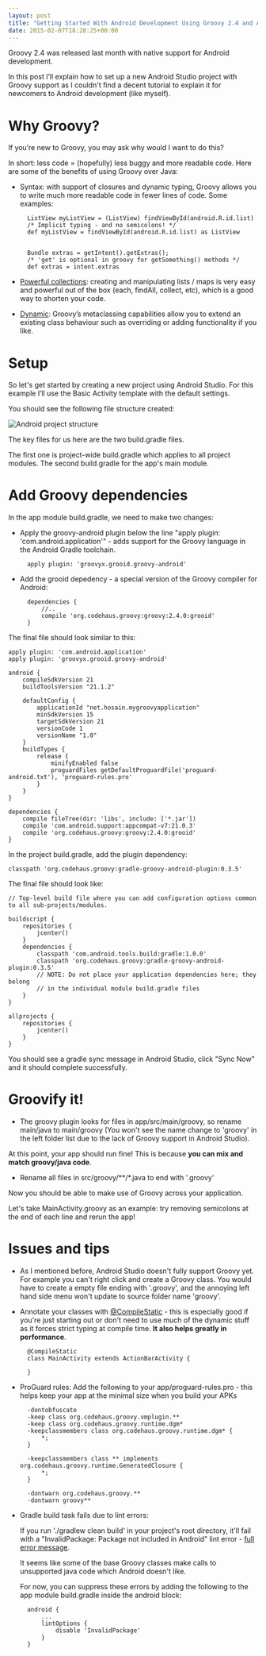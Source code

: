 ```yaml
---
layout: post
title: "Getting Started With Android Development Using Groovy 2.4 and Android Studio"
date: 2015-02-07T18:28:25+00:00
---
```


Groovy 2.4 was released last month with native support for Android development.

In this post I’ll explain how to set up a new Android Studio project with Groovy support as I couldn't find a decent tutorial to explain it for newcomers to Android development (like myself).

# Why Groovy?

If you’re new to Groovy, you may ask why would I want to do this?

In short: less code = (hopefully) less buggy and more readable code. Here are some of the benefits of using Groovy over Java:

* Syntax: with support of closures and dynamic typing, Groovy allows you to write much more readable code in fewer lines of code. Some examples:

        ListView myListView = (ListView) findViewById(android.R.id.list)
        /* Implicit typing - and no semicolons! */
        def myListView = findViewById(android.R.id.list) as ListView


        Bundle extras = getIntent().getExtras();
        /* 'get' is optional in groovy for getSomething() methods */
        def extras = intent.extras


* [Powerful collections](http://groovy.codehaus.org/Collections): creating and manipulating lists / maps is very easy and powerful out of the box (each, findAll, collect, etc), which is a good way to shorten your code.


* [Dynamic](http://groovy.codehaus.org/Dynamic+Groovy): Groovy’s metaclassing capabilities allow you to extend an existing class behaviour such as overriding or adding functionality if you like.


# Setup

So let's get started by creating a new project using Android Studio. For this example I’ll use the Basic Activity template with the default settings.

You should see the following file structure created:

![Android project structure](/images/blog/2015/new-android-project.png)

The key files for us here are the two build.gradle files.

The first one is project-wide build.gradle which applies to all project modules. The second build.gradle for the app's main module.


# Add Groovy dependencies

In the app module build.gradle, we need to make two changes:

* Apply the groovy-android plugin below the line "apply plugin: 'com.android.application'" - adds support for the Groovy language in the Android Gradle toolchain.

        apply plugin: 'groovyx.grooid.groovy-android'

* Add the grooid depedency - a special version of the Groovy compiler for Android:

        dependencies {
            //..
            compile 'org.codehaus.groovy:groovy:2.4.0:grooid'
        }

The final file should look similar to this:

    apply plugin: 'com.android.application'
    apply plugin: 'groovyx.grooid.groovy-android'

    android {
        compileSdkVersion 21
        buildToolsVersion "21.1.2"

        defaultConfig {
            applicationId "net.hosain.mygroovyapplication"
            minSdkVersion 15
            targetSdkVersion 21
            versionCode 1
            versionName "1.0"
        }
        buildTypes {
            release {
                minifyEnabled false
                proguardFiles getDefaultProguardFile('proguard-android.txt'), 'proguard-rules.pro'
            }
        }
    }

    dependencies {
        compile fileTree(dir: 'libs', include: ['*.jar'])
        compile 'com.android.support:appcompat-v7:21.0.3'
        compile 'org.codehaus.groovy:groovy:2.4.0:grooid'
    }


In the project build.gradle, add the plugin dependency:

    classpath 'org.codehaus.groovy:gradle-groovy-android-plugin:0.3.5'

The final file should look like:

    // Top-level build file where you can add configuration options common to all sub-projects/modules.

    buildscript {
        repositories {
            jcenter()
        }
        dependencies {
            classpath 'com.android.tools.build:gradle:1.0.0'
            classpath 'org.codehaus.groovy:gradle-groovy-android-plugin:0.3.5'
            // NOTE: Do not place your application dependencies here; they belong
            // in the individual module build.gradle files
        }
    }

    allprojects {
        repositories {
            jcenter()
        }
    }

You should see a gradle sync message in Android Studio, click "Sync Now" and it should complete successfully.

# Groovify it!

* The groovy plugin looks for files in app/src/main/groovy, so rename main/java to main/groovy (You won't see the name change to 'groovy' in the left folder list due to the lack of Groovy support in Android Studio).

At this point, your app should run fine! This is because **you can mix and match groovy/java code**.

* Rename all files in src/groovy/\*\*/\*.java to end with '.groovy'

Now you should be able to make use of Groovy across your application.

Let's take MainActivity.groovy as an example: try removing semicolons at the end of each line and rerun the app!


# Issues and tips

* As I mentioned before, Android Studio doesn't fully support Groovy yet. For example you can't right click and create a Groovy class. You would have to create a empty file ending with '.groovy', and the annoying left hand side menu won't update to source folder name 'groovy'.

* Annotate your classes with [@CompileStatic](http://docs.codehaus.org/display/GroovyJSR/GEP+10+-+Static+compilation) - this is especially good if you're just starting out or don't need to use much of the dynamic stuff as it forces strict typing at compile time. **It also helps greatly in performance**.

        @CompileStatic
        class MainActivity extends ActionBarActivity {

        }


* ProGuard rules: Add the following to your app/proguard-rules.pro - this helps keep your app at the minimal size when you build your APKs

        -dontobfuscate
        -keep class org.codehaus.groovy.vmplugin.**
        -keep class org.codehaus.groovy.runtime.dgm*
        -keepclassmembers class org.codehaus.groovy.runtime.dgm* {
            *;
        }

        -keepclassmembers class ** implements org.codehaus.groovy.runtime.GeneratedClosure {
            *;
        }

        -dontwarn org.codehaus.groovy.**
        -dontwarn groovy**

* Gradle build task fails due to lint errors:

    If you run './gradlew clean build' in your project's root directory, it'll fail with a "InvalidPackage: Package not included in Android" lint error - [full error message](http://pastebin.com/raw.php?i=jtPwcFyE).

    It seems like some of the base Groovy classes make calls to unsupported java code which Android doesn't like.

    For now, you can suppress these errors by adding the following to the app module build.gradle inside the android block:

        android {
            ...
            lintOptions {
                disable 'InvalidPackage'
            }
        }